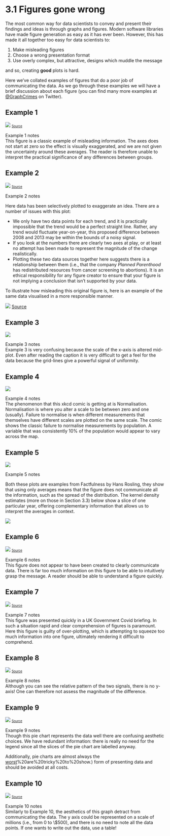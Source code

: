 # 3.1 Figures gone wrong

The most common way for data scientists to convey and present their findings and
ideas is through graphs and figures. Modern software libraries have made figure
generation as easy as it has ever been. However, this has made it all together
too easy for data scientists to:

1. Make misleading figures
2. Choose a wrong presentation format 
3. Use overly complex, but attractive, designs which muddle the message

and so, creating **good** plots is hard.

Here we’ve collated examples of figures that do a poor job of
communicating the data. As we go through these examples we will have a
brief discussion about each figure (you can find many more examples at
[@GraphCrimes](https://twitter.com/GraphCrimes?ref_src=twsrc%5Egoogle%7Ctwcamp%5Eserp%7Ctwgr%5Eauthor) on Twitter).

## Example 1

![](https://i.imgur.com/u16vTqy.png)
<font size="1">[Source](https://www.callingbullshit.org/tools/tools_misleading_axes.html)</font>

 
<summary>
Example 1 notes
</summary>
This figure is a classic example of misleading information. The axes
does not start at zero so the effect is visually exaggerated, and we are
not given the uncertainty around these averages. The reader is therefore
unable to interpret the practical significance of any differences
between groups.
 

## Example 2

![](https://i.imgur.com/K0MWcgq.jpg)
<font size="1">[Source](https://www.visualisingdata.com/2015/10/if-your-visuals-deceive-your-message-deceives/)
</font>
 
<summary>
Example 2 notes
</summary>

Here data has been selectively plotted to exaggerate an idea. There are
a number of issues with this plot:

-   We only have two data points for each trend, and it is practically
    impossible that the trend would be a perfect straight line. Rather,
    any trend would fluctuate year-on-year, this proposed difference
    between 2008 and 2013 may be within the bounds of a noisy signal.
-   If you look at the numbers there are clearly two axes at play, or at
    least no attempt has been made to represent the magnitude of the
    change realistically.
-   Plotting these two data sources together here suggests there is a
    relationship between them (i.e., that the company *Planned
    Parenthood* has redistributed resources from cancer screening to
    abortions). It is an ethical responsibility for any figure creator
    to ensure that your figure is not implying a conclusion that isn’t
    supported by your data.

To illustrate how misleading this original figure is, here is an example
of the same data visualised in a more responsible manner.

![](https://i.imgur.com/IPWnF0k.jpg)
[Source](https://twitter.com/emschuch/status/649690759453646848)
 

## Example 3

![](https://i.imgur.com/eHM3JzA.png)
 
<summary>
Example 3 notes
</summary>
Example 3 is very confusing because the scale of the x-axis is altered
mid-plot. Even after reading the caption it is very difficult to get a
feel for the data because the grid-lines give a powerful signal of
uniformity.
 

## Example 4

![](https://i.imgur.com/9lu7jVP.png)
 
<summary>
Example 4 notes
</summary>
The phenomenon that this xkcd comic is getting at is Normalisation.
Normalisation is where you alter a scale to be between zero and one
(usually). Failure to normalise is when different measurements that
themselves have different scales are plotted on the same scale. The
comic shows the classic failure to normalise measurements by population.
A variable that was consistently 10% of the population would appear to
vary across the map.
 

## Example 5

![](https://i.imgur.com/Scf4Qlw.png)
 
<summary>
Example 5 notes
</summary>

Both these plots are examples from Factfulness by Hans Rosling, they show that using only averages means that
the figure does not communicate all the information, such as the
spread of the distribution. The kernel density estimates (more on those
in Section 3.3) below show a slice of one particular year, offering
complementary information that allows us to interpret the averages in
context.

![](https://i.imgur.com/LYySCdh.png)
 

## Example 6

![](https://i.imgur.com/adT9Snr.jpg)
<font size="1">[Source](https://badvisualisations.tumblr.com/post/184827953341/this-is-not-all-you-need-to-click-through-to-this)</font>
 
<summary>
Example 6 notes
</summary>
This figure does not appear to have been created to clearly communicate
data. There is far too much information on this figure to be able to
intuitively grasp the message. A reader should be able to understand a
figure quickly.
 

## Example 7

![](https://i.imgur.com/n72HXxI.jpg)
<font size="1">[Source](https://twitter.com/10DowningStreet/status/1322614557181960195)</font>
 
<summary>
Example 7 notes
</summary>
This figure was presented quickly in a UK Government Covid briefing. In
such a situation rapid and clear comprehension of figures is paramount.
Here this figure is guilty of over-plotting, which is attempting to
squeeze too much information into one figure, ultimately rendering it
difficult to comprehend.
 

## Example 8

![](https://i.imgur.com/FsnOPNO.png)
<font size="1">[Source](https://twitter.com/Rodpac/status/1250764503861600256?s=20)</font>
 
<summary>
Example 8 notes
</summary>
Although you can see the relative pattern of the two signals, there is
no y-axis! One can therefore not assess the magnitude of the difference.
 

## Example 9

![](https://i.imgur.com/q9r9GpE.png)
<font size="1">[Source](https://www.visualisingdata.com/)</font>
 
<summary>
Example 9 notes
</summary>
Though this pie chart represents the data well there are confusing
aesthetic choices. We have redundant information: there is really no
need for the legend since all the slices of the pie chart are labelled
anyway.
 
Additionally, pie charts are almost always the
[worst](https://scc.ms.unimelb.edu.au/resources/data-visualisation-and-exploration/no_pie-charts#:~:text=Pies%20and%20doughnuts%20fail%20because,important)%20are%20tricky%20to%20show.)
form of presenting data and should be avoided at all costs. 

## Example 10

![](https://i.imgur.com/4OUGwbR.png)
<font size="1">[Source](https://badvisualisations.tumblr.com/post/184827953341/this-is-not-all-you-need-to-click-through-to-this)</font>
 
<summary>
Example 10 notes
</summary>
Similarly to Example 10, the aesthetics of this graph detract from
communicating the data. The y axis could be represented on a scale of
millions (i.e., from 0 to \$500), and there is no need to note all the
data points. If one wants to write out the data, use a table!
 


